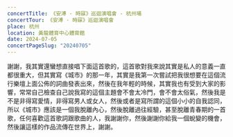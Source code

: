 ```yaml
---
concertTitle: 《安溥 · 時寐》巡迴演唱會 - 杭州場
concertTour: 《安溥 · 時寐》巡迴演唱會
place: 杭州
location: 黃龍體育中心體育館
date: 2024-07-05
concertPageSlug: "20240705"
---
```

謝謝，我其實還蠻想直接唱下面這首歌的，這首歌對我來說其實是私人的意義一直都很重大，但其實寫《城市》的那一年，其實是我第一次嘗試把我很想要在這個流行樂壇上面公佈的詞曲發表出來，然後在我年輕的時候，其實我也有受到大家的影響，常常自己檢查自己說我寫的這個主題會不會太冷門，會不會太俗氣，然後我是不是非得寫愛情，非得寫男人或女人，然後或者是寫所謂的這個小小的自我認同，所以《城市》應該是一個我脫離內心，然後脫離過往經驗，甚至脫離青春期的一首歌，任何喜歡這首歌詞跟歌曲的人，我謝謝你，然後謝謝你給我一個蛻變的機會，然後讓這樣的作品流傳在世界上，謝謝。